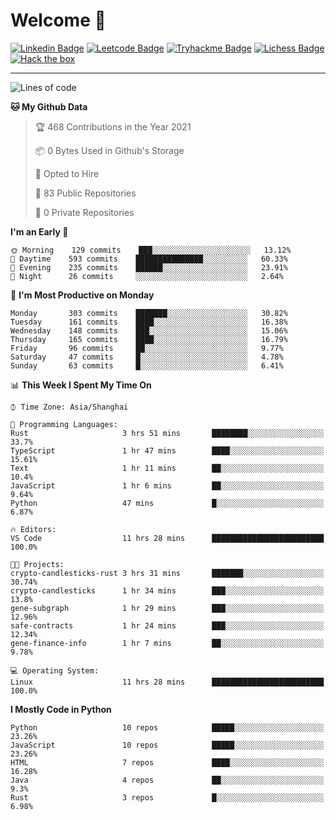 # Welcome 👋

[![Linkedin Badge](https://img.shields.io/badge/-PedroTorres-blue?style=flat-square&logo=Linkedin&logoColor=white&link=https://www.linkedin.com/in/PedroTorres/)](https://www.linkedin.com/in/pedro-torres-cruz/)
[![Leetcode Badge](https://img.shields.io/badge/profile-leetcode-green)](https://leetcode.com/corfucinas/)
[![Tryhackme Badge](https://img.shields.io/badge/profile-tryhackme-blue)](https://tryhackme.com/p/Corfucinas/)
[![Lichess Badge](https://img.shields.io/badge/challenge_me-lichess-yellow)](https://lichess.org/@/Corfucinas)
[![Hack the box](https://img.shields.io/badge/hack_the_box-profile-red)](https://www.hackthebox.eu/profile/375826)

---

<!--START_SECTION:waka-->
![Lines of code](https://img.shields.io/badge/From%20Hello%20World%20I%27ve%20Written-1.5%20million%20lines%20of%20code-blue)

**🐱 My Github Data** 

> 🏆 468 Contributions in the Year 2021
 > 
> 📦 0 Bytes Used in Github's Storage 
 > 
> 💼 Opted to Hire
 > 
> 📜 83 Public Repositories 
 > 
> 🔑 0 Private Repositories  
 > 
**I'm an Early 🐤** 

```text
🌞 Morning    129 commits    ███░░░░░░░░░░░░░░░░░░░░░░   13.12% 
🌆 Daytime    593 commits    ███████████████░░░░░░░░░░   60.33% 
🌃 Evening    235 commits    ██████░░░░░░░░░░░░░░░░░░░   23.91% 
🌙 Night      26 commits     ░░░░░░░░░░░░░░░░░░░░░░░░░   2.64%

```
📅 **I'm Most Productive on Monday** 

```text
Monday       303 commits    ███████░░░░░░░░░░░░░░░░░░   30.82% 
Tuesday      161 commits    ████░░░░░░░░░░░░░░░░░░░░░   16.38% 
Wednesday    148 commits    ███░░░░░░░░░░░░░░░░░░░░░░   15.06% 
Thursday     165 commits    ████░░░░░░░░░░░░░░░░░░░░░   16.79% 
Friday       96 commits     ██░░░░░░░░░░░░░░░░░░░░░░░   9.77% 
Saturday     47 commits     █░░░░░░░░░░░░░░░░░░░░░░░░   4.78% 
Sunday       63 commits     █░░░░░░░░░░░░░░░░░░░░░░░░   6.41%

```


📊 **This Week I Spent My Time On** 

```text
⌚︎ Time Zone: Asia/Shanghai

💬 Programming Languages: 
Rust                     3 hrs 51 mins       ████████░░░░░░░░░░░░░░░░░   33.7% 
TypeScript               1 hr 47 mins        ████░░░░░░░░░░░░░░░░░░░░░   15.61% 
Text                     1 hr 11 mins        ██░░░░░░░░░░░░░░░░░░░░░░░   10.4% 
JavaScript               1 hr 6 mins         ██░░░░░░░░░░░░░░░░░░░░░░░   9.64% 
Python                   47 mins             █░░░░░░░░░░░░░░░░░░░░░░░░   6.87%

🔥 Editors: 
VS Code                  11 hrs 28 mins      █████████████████████████   100.0%

🐱‍💻 Projects: 
crypto-candlesticks-rust 3 hrs 31 mins       ███████░░░░░░░░░░░░░░░░░░   30.74% 
crypto-candlesticks      1 hr 34 mins        ███░░░░░░░░░░░░░░░░░░░░░░   13.8% 
gene-subgraph            1 hr 29 mins        ███░░░░░░░░░░░░░░░░░░░░░░   12.96% 
safe-contracts           1 hr 24 mins        ███░░░░░░░░░░░░░░░░░░░░░░   12.34% 
gene-finance-info        1 hr 7 mins         ██░░░░░░░░░░░░░░░░░░░░░░░   9.78%

💻 Operating System: 
Linux                    11 hrs 28 mins      █████████████████████████   100.0%

```

**I Mostly Code in Python** 

```text
Python                   10 repos            █████░░░░░░░░░░░░░░░░░░░░   23.26% 
JavaScript               10 repos            █████░░░░░░░░░░░░░░░░░░░░   23.26% 
HTML                     7 repos             ████░░░░░░░░░░░░░░░░░░░░░   16.28% 
Java                     4 repos             ██░░░░░░░░░░░░░░░░░░░░░░░   9.3% 
Rust                     3 repos             █░░░░░░░░░░░░░░░░░░░░░░░░   6.98%

```



<!--END_SECTION:waka-->
